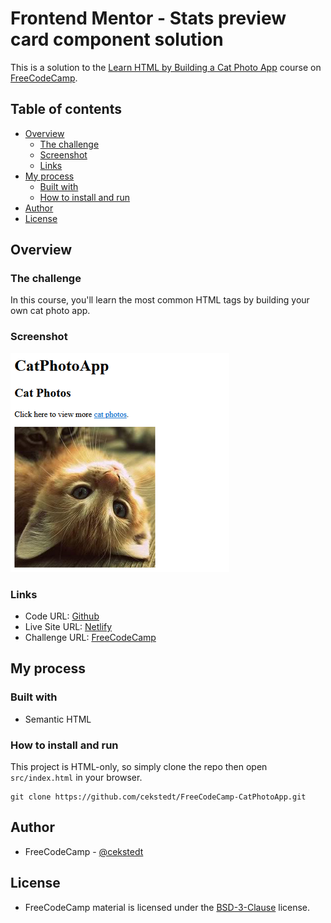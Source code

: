 # Frontend Mentor - Stats preview card component solution

This is a solution to the [Learn HTML by Building a Cat Photo App](https://www.freecodecamp.org/learn/2022/responsive-web-design/learn-html-by-building-a-cat-photo-app/) course on [FreeCodeCamp](https://www.freecodecamp.org/).

## Table of contents

- [Overview](#overview)
  - [The challenge](#the-challenge)
  - [Screenshot](#screenshot)
  - [Links](#links)
- [My process](#my-process)
  - [Built with](#built-with)
  - [How to install and run](#how-to-install-and-run)
- [Author](#author)
- [License](#license)

## Overview

### The challenge

In this course, you'll learn the most common HTML tags by building your own cat photo app.

### Screenshot

![Screenshot](./thumbnail.png)

### Links

- Code URL: [Github](https://github.com/cekstedt/FreeCodeCamp-CatPhotoApp)
- Live Site URL: [Netlify](https://magical-twilight-a63d9e.netlify.app/)
- Challenge URL: [FreeCodeCamp](https://www.freecodecamp.org/learn/2022/responsive-web-design/learn-html-by-building-a-cat-photo-app/)

## My process

### Built with

- Semantic HTML

### How to install and run

This project is HTML-only, so simply clone the repo then open `src/index.html` in your browser.

```
git clone https://github.com/cekstedt/FreeCodeCamp-CatPhotoApp.git
```

## Author

- FreeCodeCamp - [@cekstedt](https://www.freecodecamp.org/cekstedt)

## License

- FreeCodeCamp material is licensed under the [BSD-3-Clause](https://github.com/freeCodeCamp/freeCodeCamp/blob/main/LICENSE.md) license.
